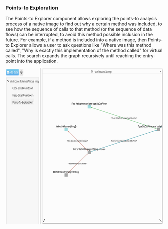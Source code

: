 ### Points-to Exploration

The Points-to Explorer component allows exploring the points-to analysis process
of a native image to find out why a certain method was included, to see how the
sequence of calls to that method (or the sequence of data flows) can be
interrupted, to avoid this method possible inclusion in the future. For example,
if a method is included into a native image, then Points-to Explorer allows a
user to ask questions like "Where was this method called", "Why is exactly this
implementation of the method called" for virtual calls. The search expands the
graph recursively until reaching the entry-point into the application.

<img src="/docs/tools/dashboard/resources/img/points-to-exploration.png" alt="points-to-explorer" width="850" height=500/>
